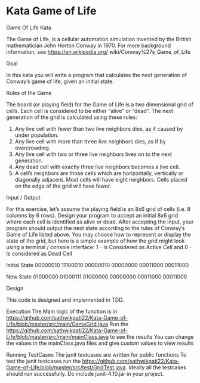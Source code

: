 # Kata Game of Life

Game Of Life Kata

The Game of Life, is a cellular automation simulation invented by the British mathematician
John Horton Conway in 1970. For more background information, see https://en.wikipedia.org/
wiki/Conway%27s_Game_of_Life

Goal

In this kata you will write a program that calculates the next generation of Conway’s game of
life, given an initial state.

Rules of the Game

The board (or playing field) for the Game of Life is a two dimensional grid of cells. Each cell is
considered to be either “alive” or “dead”. The next generation of the grid is calculated using
these rules:
1. Any live cell with fewer than two live neighbors dies, as if caused by under
population.
2. Any live cell with more than three live neighbors dies, as if by overcrowding.
3. Any live cell with two or three live neighbors lives on to the next generation.
4. Any dead cell with exactly three live neighbors becomes a live cell.
5. A cell’s neighbors are those cells which are horizontally, vertically or
diagonally adjacent. Most cells will have eight neighbors. Cells placed on the
edge of the grid will have fewer.

Input / Output

For this exercise, let’s assume the playing field is an 8x6 grid of cells (i.e. 8 columns by 6 rows).
Design your program to accept an initial 8x6 grid where each cell is identified as alive or dead.
After accepting the input, your program should output the next state according to the rules of
Conway’s Game of Life listed above. You may choose how to represent or display the state of
the grid, but here is a simple example of how the grid might look using a terminal / console
interface:
1 - Is Considered as Active Cell and 
0 - Is considered as Dead Cell 

Initial State
00000010
11100010
00000010
00000000
00011000
00011000

New State
01000000
01000111
01000000
00000000
00011000
00011000


Design

This code is designed and implemented in TDD.

Execution
The Main logic of the function is in https://github.com/sathwikpati22/Kata-Game-of-Life/blob/master/src/main/GameGrid.java
Run the https://github.com/sathwikpati22/Kata-Game-of-Life/blob/master/src/main/mainClass.java to see the results 
You can change the values in the mainClass.java files and give custom values to view results 

Running TestCases
The junit testcases are written for public functions 
To test the junit testcases run the https://github.com/sathwikpati22/Kata-Game-of-Life/blob/master/src/test/GridTest.java. Ideally all the testcases should run successfully.
Do include junit-4.10.jar in your project.

